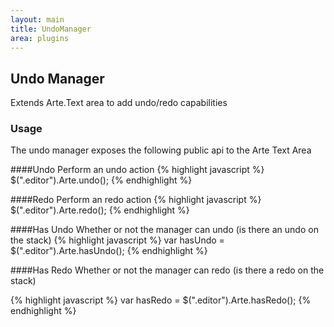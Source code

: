 ```yaml
---
layout: main
title: UndoManager
area: plugins
---
```


## Undo Manager

Extends Arte.Text area to add undo/redo capabilities

### Usage
The undo manager exposes the following public api to the Arte Text Area

####Undo
Perform an undo action
{% highlight javascript %}
    $(".editor").Arte.undo(); 
{% endhighlight %}

####Redo
Perform an redo action
{% highlight javascript %}
    $(".editor").Arte.redo(); 
{% endhighlight %}

####Has Undo
Whether or not the manager can undo (is there an undo on the stack)
{% highlight javascript %}
    var hasUndo = $(".editor").Arte.hasUndo(); 
{% endhighlight %}

####Has Redo
Whether or not the manager can redo (is there a redo on the stack)

{% highlight javascript %}
    var hasRedo = $(".editor").Arte.hasRedo(); 
{% endhighlight %}